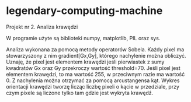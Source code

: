 # legendary-computing-machine
Projekt nr 2. Analiza krawędzi


W programie użyte są biblioteki numpy, matplotlib, PIL oraz sys.

Analiza wykonana za pomocą metody operatorów Sobela.
Każdy pixel ma stowarzyszony z nim gradient[Gx,Gy], którego nachylenie można obliczyć.
Uznaję, że pixel jest elementem krawędzi jeśli pierwiastek z sumy kwadratów Gx oraz Gy przekroczy wartość threshold=70.
Jeśli pixel jest elementem krawędzi, to ma wartość 255, w przeciwnym razie ma wartość 0.
Z nachylenia można otrzymać za pomocą arcustangensa kąt.
Wykres orientacji krawędzi tworzę licząc liczbę pixeli o kącie w przedziale, przy czym pixele są liczone tylko tam gdzie jest
wykryta krawędź.
